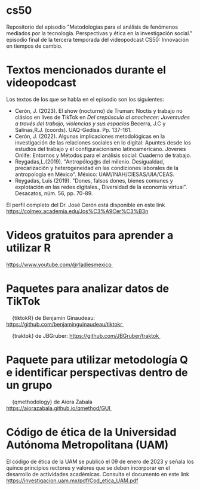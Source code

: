# cs50
Repositorio del episodio "Metodologías para el análisis de fenómenos mediados por la tecnología. Perspectivas y ética en la investigación social." episodio final de la tercera temporada del videopodcast CS50: Innovación en tiempos de cambio.

# Textos mencionados durante el videopodcast
Los textos de los que se habla en el episodio son los siguientes:

- Cerón, J. (2023). El show (nocturno) de Truman: Noctis y trabajo no clásico en lives de TikTok en *Del crepúsculo al anochecer: Juventudes a través del trabajo, violencias y sus espacios* Becerra, J.C y Salinas,R.J. (coords). UAQ-Gedisa. Pp. 137-161.
- Cerón, J. (2022). Algunas implicaciones metodológicas en la investigación de las relaciones sociales en lo digital: Apuntes desde los estudios del trabajo y el configuracionismo latinoamericano. Jóvenes Onlife: Entornos y Métodos para el análisis social: Cuaderno de trabajo.
- Reygadas,L.(2019). "Antropólog@s del milenio. Desigualdad, precarización y heterogeneidad en las condiciones laborales de la antropología en México". México: UAM/INAH/CIESAS/UIA/CEAS.
- Reygadas, Luis (2019). "Dones, falsos dones, bienes comunes y explotación en las redes digitales., Diversidad de la economía virtual". Desacatos, núm. 56, pp. 70-89.
  
El perfil completo del Dr. José Cerón está disponible en este link https://colmex.academia.edu/Jos%C3%A9Cer%C3%B3n

# Videos gratuitos para aprender a utilizar R

https://www.youtube.com/@rladiesmexico 

# Paquetes para analizar datos de TikTok

    {tiktokR} de Benjamin Ginaudeau: https://github.com/benjaminguinaudeau/tiktokr 

    {traktok} de JBGruber: https://github.com/JBGruber/traktok 

# Paquete para utilizar metodología Q e identificar perspectivas dentro de un grupo

    {qmethodology} de Aiora Zabala https://aiorazabala.github.io/qmethod/GUI 

# Código de ética de la Universidad Autónoma Metropolitana (UAM)
El código de ética de la UAM se publicó el 09 de enero de 2023 y señala los quince principios rectores y valores que se deben incorporar en el desarrollo
de actividades académicas. Consulta el documento en este link https://investigacion.uam.mx/pdf/Cod_etica_UAM.pdf
